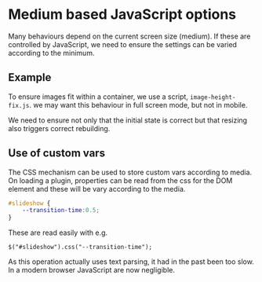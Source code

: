 # Medium based JavaScript options

Many behaviours depend on the current screen size (medium). If these are controlled by JavaScript, we need to ensure the settings can be varied according to the minimum.

## Example

To ensure images fit within a container, we use a script, `image-height-fix.js`. we may want this behaviour in full screen mode, but not in mobile.

We need to ensure not only that the initial state is correct but that resizing also triggers correct rebuilding.

## Use of custom vars

The CSS mechanism can be used to store custom vars according to media. On loading a plugin, properties can be read from the css for the DOM element and these will be vary according to the media.

```css
#slideshow {
	--transition-time:0.5;
}
```

These are read easily with e.g. 

```javascriptXXX
$("#slideshow").css("--transition-time");
```

As this operation actually uses text parsing, it had in the past been too slow. In a modern browser JavaScript are now negligible.

